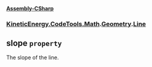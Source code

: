 #### [Assembly-CSharp](./Assembly-CSharp.md 'Assembly-CSharp')
### [KineticEnergy.CodeTools.Math](./Assembly-CSharp.md#KineticEnergy-CodeTools-Math 'KineticEnergy.CodeTools.Math').[Geometry](./KineticEnergy-CodeTools-Math-Geometry.md 'KineticEnergy.CodeTools.Math.Geometry').[Line](./KineticEnergy-CodeTools-Math-Geometry-Line.md 'KineticEnergy.CodeTools.Math.Geometry.Line')
## slope `property`
The slope of the line.
